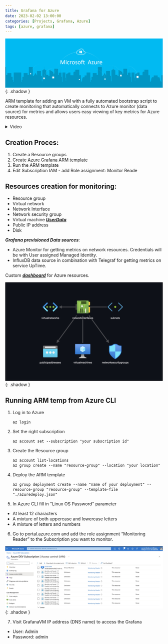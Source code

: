 ```yaml
---
title: Grafana for Azure
date: 2023-02-02 13:00:00
categories: [Projects, Grafana, Azure]
tags: [azure, grafana]
---
```

<script defer data-domain="senad-d.github.io" src="https://plus.seki.ink/js/script.js"></script>
![](https://github.com/senad-d/senad-d.github.io/blob/main/_media/images/azure-banner.png?raw=true){: .shadow }

ARM template for adding an VM with a fully automated bootstrap script to create monitoring that automatically connects to Azure monitor (data source) for metrics and allows users easy viewing of key metrics for Azure resources.

<details><summary> Video </summary>

<div style="max-width: 100%; max-height: auto;">
  <video controls style="width: 100%; height: auto;">
    <source src="https://github.com/senad-d/senad-d.github.io/raw/main/_media/video/azure_arm_monitoring.mp4" type="video/mp4">
    Your browser does not support the video tag.
  </video>
</div>

</details>

## Creation Proces:
1. Create a Resource groups
2. Create [Azure Grafana ARM template](https://senad-d.github.io/posts/projects-grafana-azure-arm/)
3. Run the ARM template
4. Edit Subscription IAM
		- add Role assignment: Monitor Reade

## Resources creation for monitoring:
- Resource group
- Virtual network
- Network Interface
- Network security group
- Virtual machine [***UserData***](https://senad-d.github.io/posts/projects-grafana-azure-boot/)
- Public IP address
- Disk

***Grafana previsioned Data sources***: 
- Azure Monitor for getting metrics on network resources. Credentials will be with User assigned Managed Identity.
- InfluxDB data source in combination with Telegraf for getting metrics on service UpTime.
 
Custom [***dashboard***](https://senad-d.github.io/posts/projects-grafana-azure-dash/) for Azure resources.

![](https://github.com/senad-d/senad-d.github.io/blob/main/_media/images/grafana_azure_env.jpg?raw=true){: .shadow }

## Running ARM temp from Azure CLI

1. Log in to Azure

   ```shell
   az login
   ```

2. Set the right subscription

   ```shell
   az account set --subscription "your subscription id"
   ```

3. Create the Resource group

   ```shell
   az account list-locations
   az group create --name "resource-group" --location "your location"
   ```

4. Deploy the ARM template

   ```shell
   az group deployment create --name "name of your deployment" --resource-group "resource-group" --template-file "./azuredeploy.json"
   ```

5. In Azure CLI fill in "Linux OS Password" parameter

-   At least 12 characters
-   A mixture of both uppercase and lowercase letters
-   A mixture of letters and numbers

6. Go to portal.azure.com and add the role assignment “Monitoring Reader” to the Subscription you want to monitor.

![](https://github.com/senad-d/senad-d.github.io/blob/main/_media/images/Azure_IAM_Access_control.jpg?raw=true){: .shadow }

7. Visit GrafanaVM IP address (DNS name) to access the Grafana
  
- User: Admin
-   Password: admin